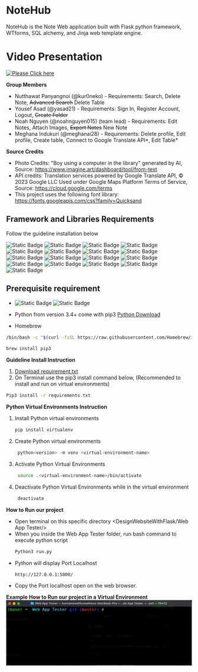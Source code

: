 # NoteHub
NoteHub is the Note Web application built with Flask python framework, WTforms, SQL alchemy, and Jinja web template engine.

# Video Presentation

[![Please Click here](https://img.shields.io/badge/CLICK%20HERE%20to%20WATCH%20NoteHub%20Presentation%20Video-Purple?logo=Drive
)](https://drive.google.com/file/d/1W-2-1aD7Eho6LLdhMYXPfIieSb_5hM37/view?usp=sharing)


**Group Members**

- Nutthawat Panyangnoi (@kur0neko) -  Requirements: Search, Delete Note, ~~Advanced Search~~ Delete Table
- Yousef Asad (@yasad21) - Requirements: Sign In, Register Account, Logout, ~~Create Folder~~
- Noah Nguyen (@noahnguyen015) (team lead) - Requirements: Edit Notes, Attach Images, ~~Export Notes~~ New Note
- Meghana Indukuri (@meghanai28) -  Requirements: Delete profile, Edit profile, Create table, Connect to Google Translate API*, Edit Table*

**Source Credits**
- Photo Credits: "Boy using a computer in the library" generated by AI, Source: https://www.imagine.art/dashboard/tool/from-text
- API credits: Translation services powered by Google Translate API, © 2023 Google LLC Used under Google Maps Platform Terms of Service, Source: https://cloud.google.com/terms
- This project uses the following font library: https://fonts.googleapis.com/css?family=Quicksand
  

**Framework and Libraries Requirements**
-

<p>Follow the guideline installation below</p>

![Static Badge](https://img.shields.io/badge/blinker-version%201.7.0-green)
![Static Badge](https://img.shields.io/badge/click-version%208.1.7-blue)
![Static Badge](https://img.shields.io/badge/dnspython-version%202.4.2-Darkgreen)
![Static Badge](https://img.shields.io/badge/email%20validator-version%202.1.0post1%20-blue?style=3d)
![Static Badge](https://img.shields.io/badge/Flask-version%203.0.0-white?logo=flask)
![Static Badge](https://img.shields.io/badge/Flask%20Login-version%200.6.3-white?style=3d&logo=flask)
![Static Badge](https://img.shields.io/badge/Flask%20SQLAlchemy-version%203.1.1-yellow?style=3d&logo=SQLAlchemy&logoColor=green)
![Static Badge](https://img.shields.io/badge/Flask%20WTF-version%201.2.1-pink?style=3d&logo=WTF)
![Static Badge](https://img.shields.io/badge/idna-version%203.4-lightblue?style=3d&logo=idna)
![Static Badge](https://img.shields.io/badge/itsdangerous-version%202.1.2-purple?style=3d&logo=itsdangerous)
![Static Badge](https://img.shields.io/badge/Jinja2-version%203.1.2-bright%20pink?style=3d&logo=jinja)
![Static Badge](https://img.shields.io/badge/MarkupSafe-version%202.1.3-blue?style=3d&logo=MarkupSafe)
![Static Badge](https://img.shields.io/badge/SQLAlchemy-version%202.0.23-white?style=3d&logo=SQLAlchemy)
![Static Badge](https://img.shields.io/badge/typing_extensions-version%204.8.0-green?style=3d&logo=typing_extensions)
![Static Badge](https://img.shields.io/badge/Werkzeug-version%203.0.1-green?style=3d&logo=Werkzeug)
![Static Badge](https://img.shields.io/badge/WTForms-3.1.1-white?style=3d&logo=WTForms)
![Static Badge](https://img.shields.io/badge/requests-blue?style=plastic&logo=requests&logoColor=blue)


**Prerequisite requirement**
-
- ![Static Badge](https://img.shields.io/badge/Linux-purple?style=3d&logo=Linux) ![Static Badge](https://img.shields.io/badge/Mac%20OS-black?style=3d&logo=Apple)
- Python from version 3.4+ come with pip3
[Python Download](https://www.python.org/downloads/ )

- Homebrew
```bash
/bin/bash -c "$(curl -fsSL https://raw.githubusercontent.com/Homebrew/install/HEAD/install.sh)"
```
```bash
brew install pip3
```
**Guideline Install Instruction**
1. [Download requirement.txt ](https://github.com/kur0neko/DesignWebsiteWithFlask/blob/master/Web%20App%20Tester/requirements.txt)
2. On Terminal use the pip3 install command below, (Recommended to install and run on virtual environments)
```bash
Pip3 install -r requirements.txt
```
**Python Virtual Environments Instruction**
1. Install Python virtual environments
   ```bash
   pip install virtualenv
   ```
2. Create Python virtual environments
   ```bash
    python<version> -m venv <virtual-environment-name>
   ```
4. Activate Python Virtual Environments
   ```bash
    source .<virtual-environment-name>/bin/activate
   ```
5. Deactivate Python Virtual Environments while in the virtual environment
   ```bash
    deactivate
   ```
**How to Run our project**
- Open terminal on this specific directory <DesignWebsiteWithFlask/Web App Tester/>
- When you inside the Web App Tester folder, run bash command to execute python script 
  ```bash
  Python3 run.py
  ```
- Python will display Port Localhost
  ```bash
  http://127.0.0.1:5000/
  ```
- Copy the Port localhost open on the web browser.
  
**Example How to Run our project in a Virtual Environment**
![](https://github.com/kur0neko/DesignWebsiteWithFlask/blob/master/images/Example1.gif)

   


